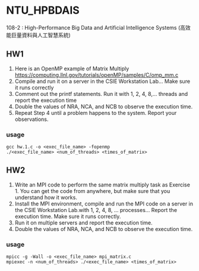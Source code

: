 # NTU_HPBDAIS
108-2 : High-Performance Big Data and Artificial Intelligence Systems (高效能巨量資料與人工智慧系統)

## HW1
1. Here is an OpenMP example of Matrix Multiply 
https://computing.llnl.gov/tutorials/openMP/samples/C/omp_mm.c
2. Compile and run it on a server in the CSIE Workstation Lab… Make sure it runs correctly
3. Comment out the printf statements. Run it with 1, 2, 4, 8,… threads and report the execution time
4. Double the values of NRA, NCA, and NCB to observe the execution time.
5. Repeat Step 4 until a problem happens to the system. Report your observations.
### usage
```bash=
gcc hw.1.c -o <exec_file_name> -fopenmp
./<exec_file_name> <num_of_threads> <times_of_matrix>
```

## HW2
1. Write an MPI code to perform the same matrix multiply task as Exercise 1. You can get the code from anywhere, but make sure that you understand how it works.
2. Install the MPI environment, compile and run the MPI code on a server in the CSIE Workstation Lab.with 1, 2, 4, 8, … processes… Report the execution time. Make sure it runs correctly.
3. Run it on multiple servers and report the execution time.
4. Double the values of NRA, NCA, and NCB to observe the execution time.
### usage
```bash=
mpicc -g -Wall -o <exec_file_name> mpi_matrix.c
mpiexec -n <num_of_threads> ./<exec_file_name> <times_of_matrix>
```
